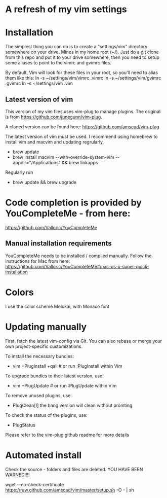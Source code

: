# A refresh of my vim settings

# Installation

The simplest thing you can do is to create a "settings/vim" directory somewhere on your drive. Mines in my home root (~/). Just do a git clone from this repo and put it to your drive somewhere, then you need to setup some aliases to point to the vimrc and gvimrc files.

By default, Vim will look for these files in your root, so you'll need to alias them like this:
  ln -s ~/settings/vim/vimrc .vimrc
  ln -s ~/settings/vim/gvimrc .gvimrc
  ln -s ~/settings/vim .vim

## Latest version of vim
This version of my vim files uses vim-plug to manage plugins.  The original is from
https://github.com/junegunn/vim-plug.

A cloned version can be found here:
https://github.com/amscad/vim-plug 

The latest version of vim must be used.  I recommend using homebrew to
install vim and macvim and updating regrularly.
 * brew update
 * brew install macvim --with-override-system-vim --appdir="/Applications" && brew linkapps

Regularly run 
 * brew update && brew upgrade

# Code completion is provided by YouCompleteMe - from here:
https://github.com/Valloric/YouCompleteMe

## Manual installation requirements
YouCompleteMe needs to be installed / compiled manually.  Follow the instructions for Mac
from here: https://github.com/Valloric/YouCompleteMe#mac-os-x-super-quick-installation


# Colors
I use the color scheme Molokai, with Monaco font

# Updating manually
First, fetch the latest vim-config via Git. You can also rebase or merge your own
project-specific customizations.

To install the necessary bundles:

 * vim +PlugInstall +qall # or run :PlugInstall within Vim

To upgrade bundles to their latest version, use:
 * vim +PlugUpdate # or run :PlugUpdate within Vim

To remove unused plugins, use:
 * PlugClean[!]
the bang version will clean without promting

To check the status of the plugins, use:
 * PlugStatus

Please refer to the vim-plug github readme for more details

# Automated install 
Check the source - folders and files are deleted.  YOU HAVE BEEN WARNED!!!!

wget --no-check-certificate https://raw.github.com/amscad/vim/master/setup.sh -O - | sh
